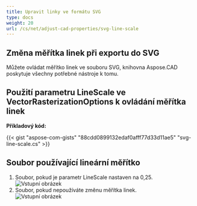 ```yaml
---
title: Upravit linky ve formátu SVG
type: docs
weight: 20
url: /cs/net/adjust-cad-properties/svg-line-scale
---
```



## **Změna měřítka linek při exportu do SVG**

Můžete ovládat měřítko linek ve souboru SVG, knihovna Aspose.CAD poskytuje všechny potřebné nástroje k tomu.

## **Použití parametru LineScale ve VectorRasterizationOptions k ovládání měřítka linek**

**Příkladový kód:**

{{< gist "aspose-com-gists" "88cdd0899132edaf0afff77d33d11ae5" "svg-line-scale.cs" >}}


## Soubor používající lineární měřítko
1. Soubor, pokud je parametr LineScale nastaven na 0,25.<br>
![Vstupní obrázek](/_assets/line_scale_0.25.png)<br>
1. Soubor, pokud nepoužíváte změnu měřítka linek.<br>
![Vstupní obrázek](/_assets/basic_options.png)<br>
